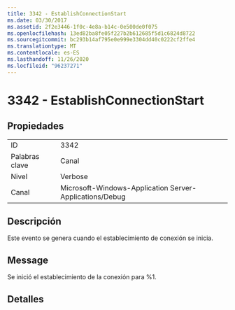 ```yaml
---
title: 3342 - EstablishConnectionStart
ms.date: 03/30/2017
ms.assetid: 2f2e3446-1f0c-4e8a-b14c-0e500de0f075
ms.openlocfilehash: 13ed82ba8fe05f227b2b612685f5d1c6824d8722
ms.sourcegitcommit: bc293b14af795e0e999e3304dd40c0222cf2ffe4
ms.translationtype: MT
ms.contentlocale: es-ES
ms.lasthandoff: 11/26/2020
ms.locfileid: "96237271"
---
```

# <a name="3342---establishconnectionstart"></a>3342 - EstablishConnectionStart

## <a name="properties"></a>Propiedades  
  
|||  
|-|-|  
|ID|3342|  
|Palabras clave|Canal|  
|Nivel|Verbose|  
|Canal|Microsoft-Windows-Application Server-Applications/Debug|  
  
## <a name="description"></a>Descripción  

 Este evento se genera cuando el establecimiento de conexión se inicia.  
  
## <a name="message"></a>Message  

 Se inició el establecimiento de la conexión para %1.  
  
## <a name="details"></a>Detalles
